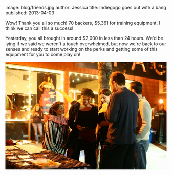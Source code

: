 image: blog/friends.jpg
author: Jessica
title: Indiegogo goes out with a bang
published: 2013-04-03

Wow! Thank you all so much! 70 backers, $5,361 for training equipment. I think we can call this a success!

Yesterday, you all brought in around $2,000 in less than 24 hours. We'd be lying if we said we weren't a touch overwhelmed, but now we're back to our senses and ready to start working on the perks and getting some of this equipment for you to come play on!

<img src="/static/img/blog/friends.jpg" class="blog-image" style="display: block; margin-left: auto; margin-right: auto">